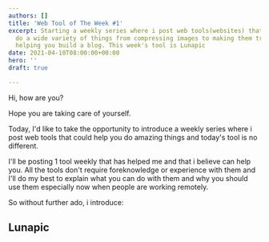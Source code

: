 ```yaml
---
authors: []
title: 'Web Tool of The Week #1'
excerpt: Starting a weekly series where i post web tools(websites) that can help you
  do a wide variety of things from compressing images to making them transparent to
  helping you build a blog. This week's tool is Lunapic
date: 2021-04-10T08:00:00+00:00
hero: ''
draft: true

---
```

Hi, how are you? 

Hope you are taking care of yourself. 

Today, I'd like to take the opportunity to introduce a weekly series where i post web tools that could help you do amazing things and today's tool is no different. 

I'll be posting 1 tool weekly that has helped me and that i believe can help you. All the tools don't require foreknowledge or experience with them and I'll do my best to explain what you can do with them and why you should use them especially now when people are working remotely.

So without further ado, i introduce:

## Lunapic